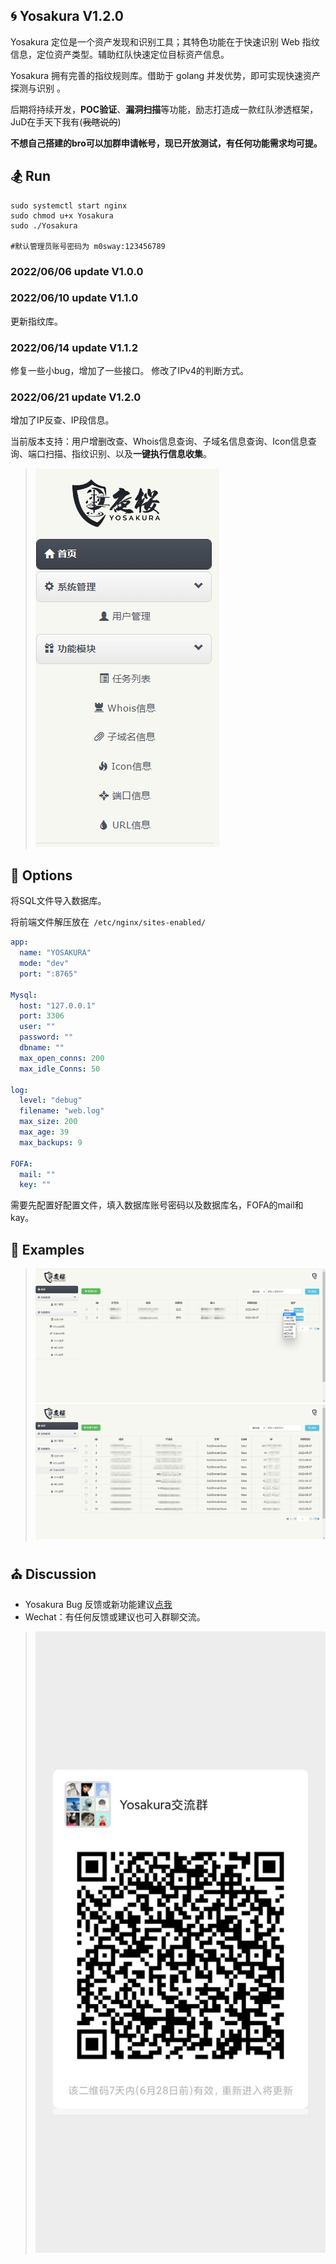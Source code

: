 ## 🌀 Yosakura  V1.2.0

Yosakura 定位是一个资产发现和识别工具；其特色功能在于快速识别 Web 指纹信息，定位资产类型。辅助红队快速定位目标资产信息。

Yosakura 拥有完善的指纹规则库。借助于 golang 并发优势，即可实现快速资产探测与识别 。


后期将持续开发，**POC验证**、**漏洞扫描**等功能，励志打造成一款红队渗透框架，JuD在手天下我有(~~我瞎说的~~)

**不想自己搭建的bro可以加群申请帐号，现已开放测试，有任何功能需求均可提。**

## 🏂 Run

```shell
sudo systemctl start nginx
sudo chmod u+x Yosakura
sudo ./Yosakura

#默认管理员账号密码为 m0sway:123456789
```

### 2022/06/06 update V1.0.0

### 2022/06/10 update V1.1.0
更新指纹库。

### 2022/06/14 update V1.1.2
修复一些小bug，增加了一些接口。
修改了IPv4的判断方式。

### 2022/06/21 update V1.2.0
增加了IP反查、IP段信息。


当前版本支持：用户增删改查、Whois信息查询、子域名信息查询、Icon信息查询、端口扫描、指纹识别、以及**一键执行信息收集**。


>  ![2](2.png)



## 🎡 Options

将SQL文件导入数据库。

将前端文件解压放在` /etc/nginx/sites-enabled/` 

```yaml
app:
  name: "YOSAKURA"
  mode: "dev"
  port: ":8765"

Mysql:
  host: "127.0.0.1"
  port: 3306
  user: ""
  password: ""
  dbname: ""
  max_open_conns: 200
  max_idle_Conns: 50

log:
  level: "debug"
  filename: "web.log"
  max_size: 200
  max_age: 39
  max_backups: 9

FOFA:
  mail: ""
  key: ""
```

需要先配置好配置文件，填入数据库账号密码以及数据库名，FOFA的mail和kay。

## 🎨 Examples
>  ![3](3.jpg)
>  ![4](4.jpg)


## ⛪ Discussion

* Yosakura Bug 反馈或新功能建议[点我](https://github.com/m0sway/JuD-Scan/issues) 
* Wechat：有任何反馈或建议也可入群聊交流。
>  ![wx](wx.jpg)

